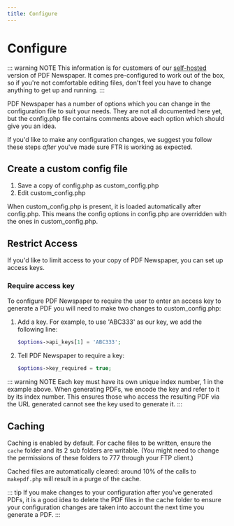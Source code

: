 ```yaml
---
title: Configure
---
```

# Configure

::: warning NOTE
This information is for customers of our [self-hosted](http://fivefilters.org/content-only/#download) version of PDF Newspaper. It comes pre-configured to work out of the box, so if you're not comfortable editing files, don't feel you have to change anything to get up and running.
:::

PDF Newspaper has a number of options which you can change in the configuration file to suit your needs. They are not all documented here yet, but the config.php file contains comments above each option which should give you an idea.

If you'd like to make any configuration changes, we suggest you follow these steps *after* you've made sure FTR is working as expected.

## Create a custom config file

1. Save a copy of config.php as custom_config.php
1. Edit custom_config.php

When custom_config.php is present, it is loaded automatically after config.php. This means the config options in config.php are overridden with the ones in custom_config.php.

## Restrict Access

If you'd like to limit access to your copy of PDF Newspaper, you can set up access keys.

### Require access key

To configure PDF Newspaper to require the user to enter an access key to generate a PDF you will need to make two changes to custom_config.php:

1. Add a key. For example, to use 'ABC333' as our key, we add the following line:
    ``` php
    $options->api_keys[1] = 'ABC333';
    ```
1. Tell PDF Newspaper to require a key:
    ``` php
    $options->key_required = true;
    ```

::: warning NOTE
Each key must have its own unique index number, 1 in the example above. When generating PDFs, we encode the key and refer to it by its index number. This ensures those who access the resulting PDF via the URL generated cannot see the key used to generate it.
:::

## Caching

Caching is enabled by default. For cache files to be written, ensure the `cache` folder and its 2 sub folders are writable. (You might need to change the permissions of these folders to 777 through your FTP client.)

Cached files are automatically cleared: around 10% of the calls to `makepdf.php` will result in a purge of the cache.

::: tip
If you make changes to your configuration after you've generated PDFs, it is a good idea to delete the PDF files in the cache folder to ensure your configuration changes are taken into account the next time you generate a PDF.
:::